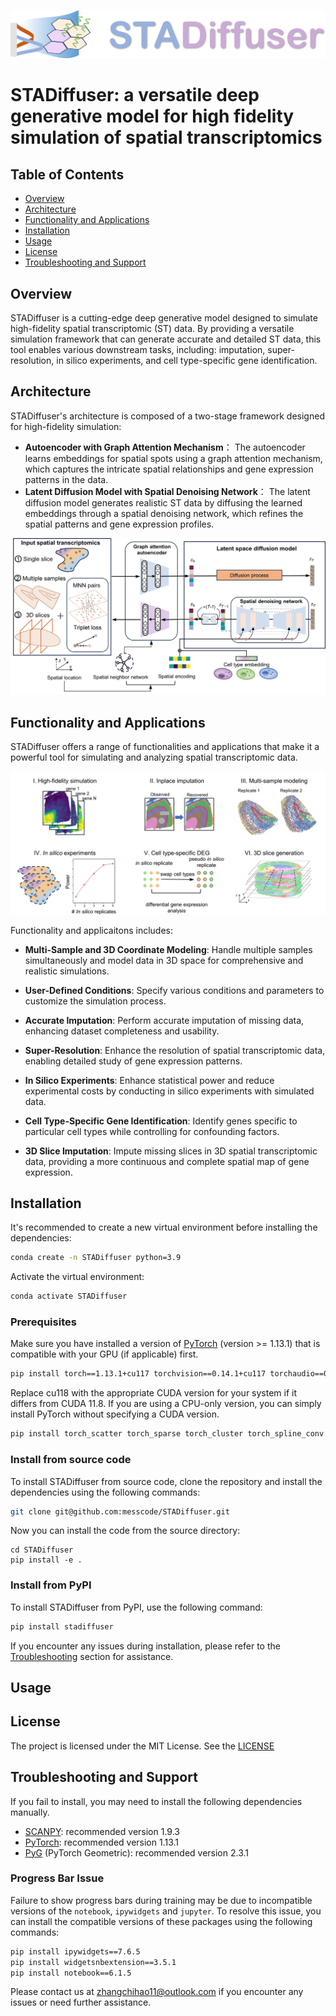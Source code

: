 ![Banner](logo_banner.png)

# STADiffuser: a versatile deep generative model for high fidelity simulation of spatial transcriptomics

## Table of Contents
- [Overview](#overview)
- [Architecture](#architecture)
- [Functionality and Applications](#functionality-and-applications)
- [Installation](#installation)
- [Usage](#usage)
- [License](#license)
- [Troubleshooting and Support](#troubleshooting-and-support)



## Overview
STADiffuser is a cutting-edge deep generative model designed to simulate high-fidelity spatial transcriptomic (ST) data. By providing a versatile simulation framework that can generate accurate and detailed ST data, this tool enables various downstream tasks, including: imputation, super-resolution, in silico experiments, and cell type-specific gene identification.

## Architecture
STADiffuser's architecture is composed of a two-stage framework designed for high-fidelity simulation: 
- **Autoencoder with Graph Attention Mechanism**： The autoencoder learns embeddings for spatial spots using a graph attention mechanism, which captures the intricate spatial relationships and gene expression patterns in the data.
- **Latent Diffusion Model with Spatial Denoising Network**： The latent diffusion model generates realistic ST data by diffusing the learned embeddings through a spatial denoising network, which refines the spatial patterns and gene expression profiles.


![STADiffuser](https://github.com/messcode/STADiffuser/blob/main/docs/_static/STADiffuser-backbone.PNG)
## Functionality and Applications
STADiffuser offers a range of functionalities and applications that make it a powerful tool for simulating and analyzing spatial transcriptomic data.

![STADiffuser](https://github.com/messcode/STADiffuser/blob/main/docs/_static/STADiffuser-app.PNG)

Functionality and applicaitons includes:
- **Multi-Sample and 3D Coordinate Modeling**: Handle multiple samples simultaneously and model data in 3D space for comprehensive and realistic simulations.
- **User-Defined Conditions**: Specify various conditions and parameters to customize the simulation process.
- **Accurate Imputation**: Perform accurate imputation of missing data, enhancing dataset completeness and usability.
- **Super-Resolution**: Enhance the resolution of spatial transcriptomic data, enabling detailed study of gene expression patterns.

- **In Silico Experiments**: Enhance statistical power and reduce experimental costs by conducting in silico experiments with simulated data.
- **Cell Type-Specific Gene Identification**: Identify genes specific to particular cell types while controlling for confounding factors.
- **3D Slice Imputation**: Impute missing slices in 3D spatial transcriptomic data, providing a more continuous and complete spatial map of gene expression.

## Installation
It's recommended to create a new virtual environment before installing the dependencies:

```bash
conda create -n STADiffuser python=3.9
```

Activate the virtual environment:

```bash
conda activate STADiffuser
```

### Prerequisites

Make sure you have installed a version of [PyTorch](https://pytorch.org/) (version >= 1.13.1) that is compatible with your GPU (if applicable) first.

```bash
pip install torch==1.13.1+cu117 torchvision==0.14.1+cu117 torchaudio==0.13.1 --extra-index-url https://download.pytorch.org/whl/cu117
```

Replace cu118 with the appropriate CUDA version for your system if it differs from CUDA 11.8. If you are using a CPU-only version, you can simply install PyTorch without specifying a CUDA version. 

``` bash
pip install torch_scatter torch_sparse torch_cluster torch_spline_conv -f https://data.pyg.org/whl/torch-1.13.1+cu117.html
```

### Install from source code

To install STADiffuser from source code, clone the repository and install the dependencies using the following commands:
```bash
git clone git@github.com:messcode/STADiffuser.git
```

Now you can install the code from the source directory:

```
cd STADiffuser
pip install -e .
```

### Install from PyPI
To install STADiffuser from PyPI, use the following command:
```bash
pip install stadiffuser
```

If you encounter any issues during installation, please refer to the [Troubleshooting](#troubleshooting) section for assistance.
## Usage


## License
The project is licensed under the MIT License. See the [LICENSE](./LICENSE.txt)

## Troubleshooting and Support
If you fail to install, you may need to install the following dependencies manually. 
- [SCANPY](https://scanpy.readthedocs.io/en/stable/installation.html): recommended version 1.9.3
- [PyTorch](https://pytorch.org/get-started/locally/): recommended version 1.13.1
- [PyG](https://pytorch-geometric.readthedocs.io/en/latest/install/installation.html) (PyTorch Geometric): recommended version 2.3.1

### Progress Bar Issue

Failure to show progress bars during training may be due to incompatible versions of the `notebook`, `ipywidgets` and `jupyter`. To resolve this issue, you can install the compatible versions of these packages using the following commands:

```bash
pip install ipywidgets==7.6.5
pip install widgetsnbextension==3.5.1
pip install notebook==6.1.5
```
Please contact us at zhangchihao11@outlook.com
 if you encounter any issues or need further assistance.

